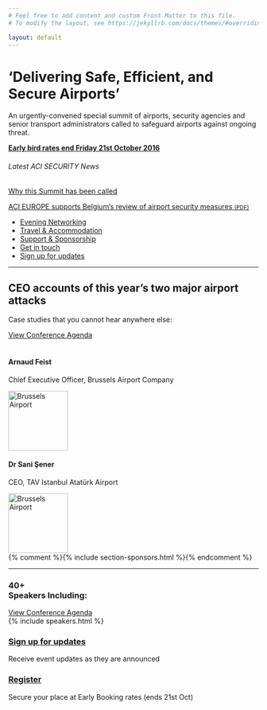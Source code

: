 ```yaml
---
# Feel free to add content and custom Front Matter to this file.
# To modify the layout, see https://jekyllrb.com/docs/themes/#overriding-theme-defaults

layout: default
---
```


<!-- Main jumbotron for a primary marketing message or call to action -->
  <div class="jumbotron homepage-jumbotron">
    <div class="container container-md">
      <div class="row">
        <div class="col-sm-8">
          <h1 class="margin-top-none"><strong>‘Delivering Safe, Efficient, and Secure Airports’</strong></h1>
          <p>An urgently-convened special summit of airports, security agencies and senior transport administrators called to safeguard airports against ongoing threat.</p>
          <p><a href="{% link register.md %}"><strong><u>Early bird rates end Friday 21st October 2016</u></strong></a></p>
        </div>
        <div class="col-sm-4 hidden-xs">
          <div class="latest-news-container">
            <div class="latest-news">
              <h6>Latest ACI SECURITY News</h6>
              <p><a href="http://www.aci-europe-events.com/emails/security-summit/2016/index1.html"><u>Why this Summit has been called</u></a></p>
              <p><a href="https://www.aci-europe.org/component/downloads/downloads/4745.html"><u>ACI EUROPE supports Belgium’s review of airport security measures <span style="font-size:11px;">(PDF)</span></u></a></p>
            </div>
          </div>
        </div>
      </div>
    </div>
  </div>
  <section class="section hidden-xs">
    <div class="container container-md">
      <ul class="list-inline home-links small">
        <li><a href="{% link networking.md %}">Evening Networking</a></li>
        <li><a href="{% link plan-your-visit.md %}">Travel &amp; Accommodation</a></li>
        <li><a href="{% link sponsorship.md %}">Support &amp; Sponsorship</a></li>
        <li><a href="{% link contact.md %}">Get in touch</a></li>
        <li><a href="http://aci-europe-events.us1.list-manage1.com/subscribe?u=5b5b5e0ea5c4a5f3bcb9d1b8b&id=9f10b2b7e5">Sign up for updates</a></li>
      </ul>
      <div class="clearfix"></div>
      <hr class="margin-secondary">
    </div>
  </section>
  <section>
    <div class="container container-md">
      <div class="row">
        <div class="col-md-9">
          <h2 class="margin-bottom">CEO accounts of this year’s two major airport attacks</h2>
          <p>Case studies that you cannot hear anywhere else:</p>
        </div>
        <div class="col-md-3">
          <a href="{% link conference.md %}" role="button" class="btn btn-primary text-wrap margin-top-primary">View Conference Agenda</a>
        </div>
      </div>
      <br>
      <div class="row">
        <div class="col-sm-6">
          <img src="{{ '/assets/img/home-arnaud-feist-brussels-726x407.jpg' | relative_url }}" alt="" class="img-responsive">
          <div class="panel panel-default">
            <div class="panel-body">
              <div class="media margin-none">
                <div class="media-body">
                  <h4 class="margin-none margin-top-secondary"><strong>Arnaud Feist</strong></h4>
                  <p class="small"><span class="small">Chief Executive Officer, Brussels Airport Company</span></p>
                </div>
                <div class="media-right">
                  <img class="media-object" src="{{ '/assets/img/companies/brussels-airport-400x210.png' | relative_url }}" alt="Brussels Airport" style="width:120px;">
                </div>
              </div>
            </div>
          </div>
        </div>
        <div class="col-sm-6">
          <img src="{{ '/assets/img/home-sani-sener-tav-767x430.jpg' | relative_url }}" alt="" class="img-responsive">
          <div class="panel panel-default">
            <div class="panel-body">
              <div class="media margin-none">
                <div class="media-body">
                  <h4 class="margin-none margin-top-secondary"><strong>Dr Sani Şener</strong></h4>
                  <p class="small"><span class="small">CEO, TAV Istanbul Atatürk Airport</span></p>
                </div>
                <div class="media-right">
                  <img class="media-object" src="{{ '/assets/img/companies/tav-airports-400x210.png' | relative_url }}" alt="Brussels Airport" style="width:120px;">
                </div>
              </div>
            </div>
          </div>
        </div>
      </div>
    </div>
  </section>
  {% comment %}{% include section-sponsors.html %}{% endcomment %}
  <section class="section">
    <div class="container container-md">
      <!-- Example row of columns -->
      <hr class="hr-lg">
      <div class="row bs-columns-clearfix">
          <div class="col-md-3">
              <h3 class="margin-none"><span class="hero-title">40+</span> <br>Speakers Including:</h3>
              <a href="/security-summit/conference/" role="button" class="btn btn-primary text-wrap margin-top-primary">View Conference Agenda</a>
          </div>
          <div class="col-md-9">
              <div class="row bs-columns-clearfix">
                  {% include speakers.html %}
              </div>
          </div>
      </div>
    </div>
  </section>
  <section class="section">
    <div class="container container-md">
      <main>
        <div class="row home-links">
          <div class="col-sm-6">
            <div class="panel panel-primary">
              <div class="panel-body">
                <h3 class="margin-top-none"><strong><a href="http://aci-europe-events.us1.list-manage1.com/subscribe?u=5b5b5e0ea5c4a5f3bcb9d1b8b&id=9f10b2b7e5"><u>Sign up for updates</u></a></strong></h3>
                <p class="margin-none">Receive event updates as they are announced</p>
              </div>
            </div>
          </div>
          <div class="col-sm-6">
            <div class="panel panel-primary">
              <div class="panel-body">
                <h3 class="margin-top-none"><strong><a href="/security-summit/register/"><u>Register</u></a></strong></h3>
                <p class="margin-none">Secure your place at Early Booking rates (ends 21st Oct)</p>
              </div>
            </div>
          </div>
        </div>
      </main>
    </div>
  </section>